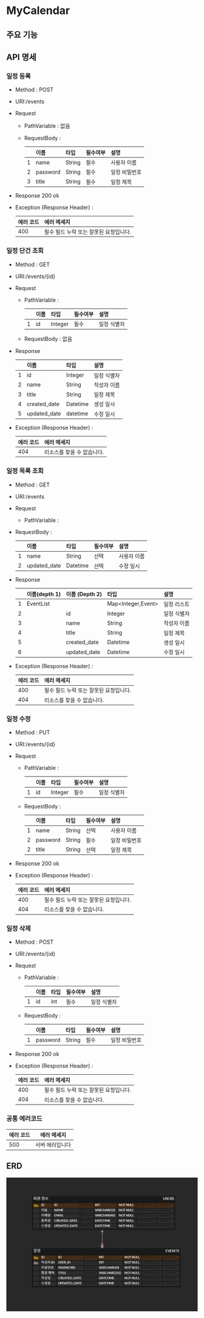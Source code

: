 # MyCalendar



## 주요 기능


## API 명세

### 일정 등록
- Method : POST
- URI:/events
- Request
  - PathVariable : 없음
  - RequestBody :
  
    |     | 이름       | 타입     | 필수여부 | 설명      |
    | --- | -------- | ------ | ---- | ------- |
    | 1   | name     | String | 필수   | 사용자 이름  |
    | 2   | password | String | 필수   | 일정 비밀번호 |
    | 3   | title    | String | 필수   | 일정 제목   |


- Response
  200 ok
- Exception (Response Header) :

    | 에러 코드 | 에러 메세지                 |
    | ----- | ---------------------- |
    | 400   | 필수 필드 누락 또는 잘못된 요청입니다. |

### 일정 단건 조회
- Method : GET
- URI:/events/{id}
- Request
    - PathVariable :

      |     | 이름 | 타입   | 필수여부 | 설명     |
      | --- |----|------|------| ------ |
      | 1   | id | Integer | 필수   | 일정 식별자 |
    - RequestBody : 없음
- Response

  |     | 이름           | 타입       | 설명     |
  | --- | ------------ |----------| ------ |
  | 1   | id           | Integer     | 일정 식별자 |
  | 2   | name         | String   | 작성자 이름 |
  | 3   | title        | String   | 일정 제목  |
  | 4   | created_date | Datetime | 생성 일시  |
  | 5   | updated_date | datetime | 수정 일시  |
- Exception (Response Header) :

  | 에러 코드 | 에러 메세지                 |
  | ----- | ---------------------- |
  | 404   | 리소스를 찾을 수 없습니다.        |


### 일정 목록 조회
- Method : GET
- URI:/events
- Request
    - PathVariable : 
- RequestBody :  

  |   | 이름           | 타입     | 필수여부 | 설명     |
  |---|--------------| ------ |------|--------|
  | 1 | name         | String | 선택   | 사용자 이름 |
  | 2 | updated_date | Datetime | 선택   | 수정 일시  |


- Response
  
  |     | 이름(depth 1) | 이름 (Depth 2) | 타입                 | 설명     |
  | --- | ----------- | ------------ |--------------------| ------ |
  | 1   | EventList   |              | Map<Integer,Event> | 일정 리스트 |
  | 2   |             | id           | Integer               | 일정 식별자 |
  | 3   |             | name         | String             | 작성자 이름 |
  | 4   |             | title        | String             | 일정 제목  |
  | 5   |             | created_date | Datetime           | 생성 일시  |
  | 6   |             | updated_date | Datetime           | 수정 일시  |
- Exception (Response Header) :

  | 에러 코드 | 에러 메세지                 |
  | ----- | ---------------------- |  
  | 400   | 필수 필드 누락 또는 잘못된 요청입니다. |
  | 404   | 리소스를 찾을 수 없습니다.        |

### 일정 수정
- Method : PUT
- URI:/events/{id}
- Request
    - PathVariable :
  
      |     | 이름    | 타입   | 필수여부 | 설명     |
      | --- | ----- |------| ---- | ------ |
      | 1   | id    | Integer | 필수   | 일정 식별자 |
    - RequestBody :
  
      |   | 이름       | 타입     | 필수여부 | 설명      |
      |---|----------| ------ |------|---------|
      | 1 | name     | String | 선택   | 사용자 이름  |
      | 2 | password | String | 필수   | 일정 비밀번호 |
      | 2 | title    | String | 선택   | 일정 제목   |

- Response
  200 ok
- Exception (Response Header) :

  | 에러 코드 | 에러 메세지                 |
  | ----- | ---------------------- |
  | 400   | 필수 필드 누락 또는 잘못된 요청입니다. |
  | 404   | 리소스를 찾을 수 없습니다.        |

### 일정 삭제
- Method : POST
- URI:/events/{id}
- Request
    - PathVariable :
  
      |     | 이름  | 타입  | 필수여부 | 설명     |
      | --- | --- |-----| ---- | ------ |
      | 1   | id  | int | 필수   | 일정 식별자 |

    - RequestBody :
      
      |     | 이름       | 타입     | 필수여부 | 설명      |
      | --- | -------- | ------ | ---- | ------- |
      | 1   | password | String | 필수   | 일정 비밀번호 |

- Response
  200 ok
- Exception (Response Header) :

  | 에러 코드 | 에러 메세지                 |
  | ----- | ---------------------- |
  | 400   | 필수 필드 누락 또는 잘못된 요청입니다. |
  | 404   | 리소스를 찾을 수 없습니다.        |


### 공통 에러코드
| 에러 코드 | 에러 메세지                 |
| ----- | ---------------------- |
| 500   | 서버 에러입니다               |


## ERD
![img.png](img.png)






